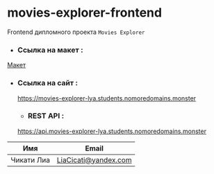 # movies-explorer-frontend

Frontend дипломного проекта `Movies Explorer`

- ###  Ссылка на макет :
[ Макет ](https://www.figma.com/file/DvphwxtiBsrWiDPYREyfNu/Diploma?node-id=0%3A1)

- ### Ссылка на сайт :
  <https://movies-explorer-lya.students.nomoredomains.monster>

  - ### REST API :
  <https://api.movies-explorer-lya.students.nomoredomains.monster>
  

| Имя        | Email                |
| ---------- | -------------------- |
| Чикати Лиа | LiaCicati@yandex.com |
